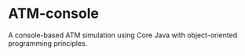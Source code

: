 # ATM-console
A console-based ATM simulation using Core Java with object-oriented programming principles.
